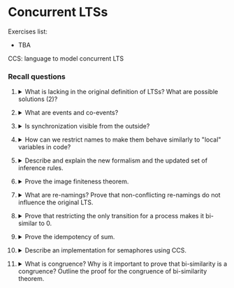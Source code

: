 # Concurrent LTSs

Exercises list:
- TBA

CCS: language to model concurrent LTS

### Recall questions 

1. <details markdown=1><summary markdown="span"> What is lacking in the original definition of LTSs? What are possible solutions (2)? </summary>
    
    \
    The current LTS model lacks:
    - ==simultaneous execution of processes==
    - ==inter-process interaction==

	We can fix this using:
	- ==parallel composition + interleaving semantics==
	- ==producer/consumer paradigm==

</details>

2. <details markdown=1><summary markdown="span"> What are events and co-events?</summary>
    
    \
	Given a set of names ==$N$ that denotes events==:
	- ==$a \in N$ denotes the consumption of event $a$==
	- ==$\bar{a} \in A$ denotes the production of event $a$==

	==$a,\bar{a}$ are two complementary actions== used by $p_i$'s to ==synch on action $a$==
   
</details>

3. <details markdown=1><summary markdown="span"> Is synchronization visible from the outside?</summary>
    
    \
    No, it only ==produces an event that we denote with $\tau$.==

	The set of ==possible action thus becomes $A = N \cup \bar{N} \cup \{\tau\}$==

   
</details>

4. <details markdown=1><summary markdown="span"> How can we restrict names to make them behave similarly to "local" variables in code? </summary>
    
    \
    We use the ==restriction operator $P/a$ to restrict the scope of name $a$ to process $P$.==

   
</details>

5. <details markdown=1><summary markdown="span"> Describe and explain the new formalism and the updated set of inference rules. </summary>
    
    \
    New formalism: ![](../../../static/CS/clts1.png)

	New inference rules: ![](../../../static/CS/clts2.png)

   
</details>

6. <details markdown=1><summary markdown="span"> Prove the image finiteness theorem. </summary>
    
    \
	Image finitess theorem (i.e. ==inference tree height is limited==): 
	![](../../../static/CS/clts3.png) ![](../../../static/CS/clts4.png) ![](../../../static/CS/clts5.png)
   
</details>

7. <details markdown=1><summary markdown="span"> What are re-namings? Prove that non-conflicting re-namings do not influence the original LTS.</summary>
    
    \
    Renamings are ==functions $\sigma \ : N \to N$== (i.e. that change names).
    We let:
    - $\sigma(\bar{a}) = \bar{\sigma(a)}$
    - $\sigma(\tau) = \tau$

	The rules are applied as follows: ![](../../../static/CS/clts6.png)

	We can then prove the following theorem: ![](../../../static/CS/clts7.png) ![](../../../static/CS/clts8.png)
   
</details>

8. <details markdown=1><summary markdown="span"> Prove that restricting the only transition for a process makes it bi-similar to 0. </summary>
    
    \
	Proof: ![](../../../static/CS/clts9.png)
   
</details>

9. <details markdown=1><summary markdown="span"> Prove the idempotency of sum. </summary>
    
    \
	Proof: ![](../../../static/CS/clts10.png)
   
</details>

10. <details markdown=1><summary markdown="span"> Describe an implementation for semaphores using CCS. </summary>
    
    \
    We can write down the formulation for a semaphore as shown here: ![](../../../static/CS/clts11.png)

	Note that the binary semaphore can be simulated by 2 unary semaphores in parallel, i.e. $(S^{(1)} | S^{(1)})$
   
</details>


11. <details markdown=1><summary markdown="span"> What is congruence? Why is it important to prove that bi-similarity is a congruence? Outline the proof for the congruence of bi-similarity theorem. </summary>
    
    \
    Congruence effectively ==allows us to use equivalent (in our case bi-similar) LTS interchangeably==.  To effectively prove this property, we ==first need to define an execution context==: ![](../../../static/CS/clts12.png)

	The updated formalism for CCS including contexts is now: ![](../../../static/CS/clts13.png)

	We can now prove that: ![](../../../static/CS/clts14.png)

	To prove this theorem, it is easier to deconstruct it in smaller pieces:
	![](../../../static/CS/clts15.png)![](../../../static/CS/clts16.png)![](../../../static/CS/clts17.png)![](../../../static/CS/clts18.png)


</details>